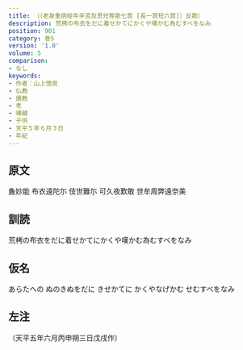 ```yaml
---
title: （（老身重病經年辛苦及思兒等歌七首 [長一首短六首]）反歌）
description: 荒栲の布衣をだに着せかてにかくや嘆かむ為むすべをなみ
position: 901
category: 巻5
version: '1.0'
volume: 5
comparison:
- なし
keywords:
- 作者：山上憶良
- 仏教
- 儒教
- 老
- 嘆翮
- 子供
- 天平５年６月３日
- 年紀
---
```


## 原文

麁妙能 布衣遠陀尓 伎世難尓 可久夜歎敢 世牟周弊遠奈美

## 訓読

荒栲の布衣をだに着せかてにかくや嘆かむ為むすべをなみ

## 仮名

あらたへの ぬのきぬをだに きせかてに かくやなげかむ せむすべをなみ

## 左注

（天平五年六月丙申朔三日戊戌作）
